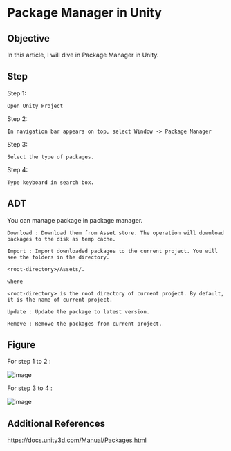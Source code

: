 # Package Manager in Unity
## Objective
In this article, I will dive in Package Manager in Unity.


## Step
Step 1:
    
    Open Unity Project

Step 2:

    In navigation bar appears on top, select Window -> Package Manager 

Step 3:
    
    Select the type of packages.
    
Step 4:
    
    Type keyboard in search box.
    
## ADT

You can manage package in package manager.

    Download : Download them from Asset store. The operation will download packages to the disk as temp cache.
    
    Import : Import downloaded packages to the current project. You will see the folders in the directory.
    
    <root-directory>/Assets/.
    
    where 
    
    <root-directory> is the root directory of current project. By default, it is the name of current project.
    
    Update : Update the package to latest version.
    
    Remove : Remove the packages from current project.
    
## Figure

For step 1 to 2 :

![image](https://github.com/40843245/Game_Development/assets/75050655/f9f28f0f-3f05-48e6-8dba-f93441c70904)

For step 3 to 4 :

![image](https://github.com/40843245/Game_Development/assets/75050655/f55adc7a-e3c3-42f2-ab48-1e845fd301c2)

## Additional References

https://docs.unity3d.com/Manual/Packages.html

